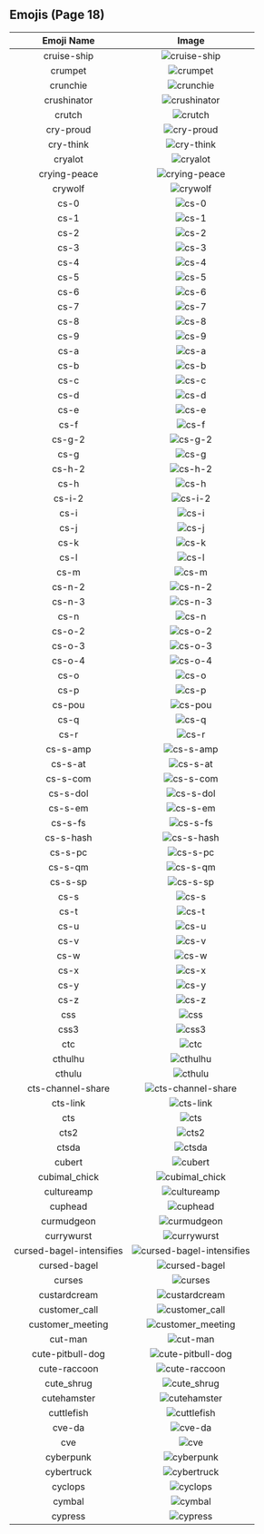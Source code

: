 
  ## Emojis (Page 18)
  |Emoji Name|Image|
  | :-: | :-: |
  |cruise-ship| ![cruise-ship](/emojis/hashicorp/cruise-ship.gif)|
  |crumpet| ![crumpet](/emojis/hashicorp/crumpet.png)|
  |crunchie| ![crunchie](/emojis/hashicorp/crunchie.png)|
  |crushinator| ![crushinator](/emojis/hashicorp/crushinator.png)|
  |crutch| ![crutch](/emojis/hashicorp/crutch.png)|
  |cry-proud| ![cry-proud](/emojis/hashicorp/cry-proud.png)|
  |cry-think| ![cry-think](/emojis/hashicorp/cry-think.png)|
  |cryalot| ![cryalot](/emojis/hashicorp/cryalot.png)|
  |crying-peace| ![crying-peace](/emojis/hashicorp/crying-peace.png)|
  |crywolf| ![crywolf](/emojis/hashicorp/crywolf.png)|
  |cs-0| ![cs-0](/emojis/hashicorp/cs-0.png)|
  |cs-1| ![cs-1](/emojis/hashicorp/cs-1.png)|
  |cs-2| ![cs-2](/emojis/hashicorp/cs-2.png)|
  |cs-3| ![cs-3](/emojis/hashicorp/cs-3.png)|
  |cs-4| ![cs-4](/emojis/hashicorp/cs-4.png)|
  |cs-5| ![cs-5](/emojis/hashicorp/cs-5.png)|
  |cs-6| ![cs-6](/emojis/hashicorp/cs-6.png)|
  |cs-7| ![cs-7](/emojis/hashicorp/cs-7.png)|
  |cs-8| ![cs-8](/emojis/hashicorp/cs-8.png)|
  |cs-9| ![cs-9](/emojis/hashicorp/cs-9.png)|
  |cs-a| ![cs-a](/emojis/hashicorp/cs-a.png)|
  |cs-b| ![cs-b](/emojis/hashicorp/cs-b.png)|
  |cs-c| ![cs-c](/emojis/hashicorp/cs-c.png)|
  |cs-d| ![cs-d](/emojis/hashicorp/cs-d.png)|
  |cs-e| ![cs-e](/emojis/hashicorp/cs-e.png)|
  |cs-f| ![cs-f](/emojis/hashicorp/cs-f.png)|
  |cs-g-2| ![cs-g-2](/emojis/hashicorp/cs-g-2.png)|
  |cs-g| ![cs-g](/emojis/hashicorp/cs-g.png)|
  |cs-h-2| ![cs-h-2](/emojis/hashicorp/cs-h-2.png)|
  |cs-h| ![cs-h](/emojis/hashicorp/cs-h.png)|
  |cs-i-2| ![cs-i-2](/emojis/hashicorp/cs-i-2.png)|
  |cs-i| ![cs-i](/emojis/hashicorp/cs-i.png)|
  |cs-j| ![cs-j](/emojis/hashicorp/cs-j.png)|
  |cs-k| ![cs-k](/emojis/hashicorp/cs-k.png)|
  |cs-l| ![cs-l](/emojis/hashicorp/cs-l.png)|
  |cs-m| ![cs-m](/emojis/hashicorp/cs-m.png)|
  |cs-n-2| ![cs-n-2](/emojis/hashicorp/cs-n-2.png)|
  |cs-n-3| ![cs-n-3](/emojis/hashicorp/cs-n-3.png)|
  |cs-n| ![cs-n](/emojis/hashicorp/cs-n.png)|
  |cs-o-2| ![cs-o-2](/emojis/hashicorp/cs-o-2.png)|
  |cs-o-3| ![cs-o-3](/emojis/hashicorp/cs-o-3.png)|
  |cs-o-4| ![cs-o-4](/emojis/hashicorp/cs-o-4.png)|
  |cs-o| ![cs-o](/emojis/hashicorp/cs-o.png)|
  |cs-p| ![cs-p](/emojis/hashicorp/cs-p.png)|
  |cs-pou| ![cs-pou](/emojis/hashicorp/cs-pou.png)|
  |cs-q| ![cs-q](/emojis/hashicorp/cs-q.png)|
  |cs-r| ![cs-r](/emojis/hashicorp/cs-r.png)|
  |cs-s-amp| ![cs-s-amp](/emojis/hashicorp/cs-s-amp.png)|
  |cs-s-at| ![cs-s-at](/emojis/hashicorp/cs-s-at.png)|
  |cs-s-com| ![cs-s-com](/emojis/hashicorp/cs-s-com.png)|
  |cs-s-dol| ![cs-s-dol](/emojis/hashicorp/cs-s-dol.png)|
  |cs-s-em| ![cs-s-em](/emojis/hashicorp/cs-s-em.png)|
  |cs-s-fs| ![cs-s-fs](/emojis/hashicorp/cs-s-fs.png)|
  |cs-s-hash| ![cs-s-hash](/emojis/hashicorp/cs-s-hash.png)|
  |cs-s-pc| ![cs-s-pc](/emojis/hashicorp/cs-s-pc.png)|
  |cs-s-qm| ![cs-s-qm](/emojis/hashicorp/cs-s-qm.png)|
  |cs-s-sp| ![cs-s-sp](/emojis/hashicorp/cs-s-sp.png)|
  |cs-s| ![cs-s](/emojis/hashicorp/cs-s.png)|
  |cs-t| ![cs-t](/emojis/hashicorp/cs-t.png)|
  |cs-u| ![cs-u](/emojis/hashicorp/cs-u.png)|
  |cs-v| ![cs-v](/emojis/hashicorp/cs-v.png)|
  |cs-w| ![cs-w](/emojis/hashicorp/cs-w.png)|
  |cs-x| ![cs-x](/emojis/hashicorp/cs-x.png)|
  |cs-y| ![cs-y](/emojis/hashicorp/cs-y.png)|
  |cs-z| ![cs-z](/emojis/hashicorp/cs-z.png)|
  |css| ![css](/emojis/hashicorp/css.gif)|
  |css3| ![css3](/emojis/hashicorp/css3.png)|
  |ctc| ![ctc](/emojis/hashicorp/ctc.jpg)|
  |cthulhu| ![cthulhu](/emojis/hashicorp/cthulhu.png)|
  |cthulu| ![cthulu](/emojis/hashicorp/cthulu.gif)|
  |cts-channel-share| ![cts-channel-share](/emojis/hashicorp/cts-channel-share.png)|
  |cts-link| ![cts-link](/emojis/hashicorp/cts-link.png)|
  |cts| ![cts](/emojis/hashicorp/cts.png)|
  |cts2| ![cts2](/emojis/hashicorp/cts2.png)|
  |ctsda| ![ctsda](/emojis/hashicorp/ctsda.png)|
  |cubert| ![cubert](/emojis/hashicorp/cubert.png)|
  |cubimal_chick| ![cubimal_chick](/emojis/hashicorp/cubimal_chick.png)|
  |cultureamp| ![cultureamp](/emojis/hashicorp/cultureamp.png)|
  |cuphead| ![cuphead](/emojis/hashicorp/cuphead.gif)|
  |curmudgeon| ![curmudgeon](/emojis/hashicorp/curmudgeon.jpg)|
  |currywurst| ![currywurst](/emojis/hashicorp/currywurst.png)|
  |cursed-bagel-intensifies| ![cursed-bagel-intensifies](/emojis/hashicorp/cursed-bagel-intensifies.gif)|
  |cursed-bagel| ![cursed-bagel](/emojis/hashicorp/cursed-bagel.png)|
  |curses| ![curses](/emojis/hashicorp/curses.png)|
  |custardcream| ![custardcream](/emojis/hashicorp/custardcream.png)|
  |customer_call| ![customer_call](/emojis/hashicorp/customer_call.png)|
  |customer_meeting| ![customer_meeting](/emojis/hashicorp/customer_meeting.png)|
  |cut-man| ![cut-man](/emojis/hashicorp/cut-man.png)|
  |cute-pitbull-dog| ![cute-pitbull-dog](/emojis/hashicorp/cute-pitbull-dog.png)|
  |cute-raccoon| ![cute-raccoon](/emojis/hashicorp/cute-raccoon.png)|
  |cute_shrug| ![cute_shrug](/emojis/hashicorp/cute_shrug.png)|
  |cutehamster| ![cutehamster](/emojis/hashicorp/cutehamster.png)|
  |cuttlefish| ![cuttlefish](/emojis/hashicorp/cuttlefish.gif)|
  |cve-da| ![cve-da](/emojis/hashicorp/cve-da.png)|
  |cve| ![cve](/emojis/hashicorp/cve.png)|
  |cyberpunk| ![cyberpunk](/emojis/hashicorp/cyberpunk.png)|
  |cybertruck| ![cybertruck](/emojis/hashicorp/cybertruck.png)|
  |cyclops| ![cyclops](/emojis/hashicorp/cyclops.png)|
  |cymbal| ![cymbal](/emojis/hashicorp/cymbal.png)|
  |cypress| ![cypress](/emojis/hashicorp/cypress.gif)|
  